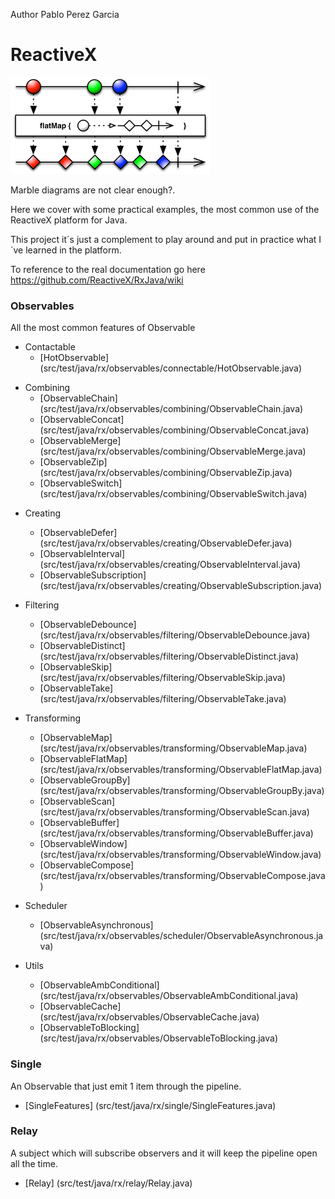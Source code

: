 Author Pablo Perez Garcia 

# ReactiveX

![My image](src/main/resources/img/flatMap.png)

Marble diagrams are not clear enough?.

Here we cover with some practical examples, the most common use of the ReactiveX platform for Java.

This project it´s just a complement to play around and put in practice what I´ve learned in the platform.

To reference to the real documentation go here https://github.com/ReactiveX/RxJava/wiki


### Observables

All the most common features of Observable

* Contactable
    * [HotObservable] (src/test/java/rx/observables/connectable/HotObservable.java)

- Combining
    * [ObservableChain] (src/test/java/rx/observables/combining/ObservableChain.java)
    * [ObservableConcat] (src/test/java/rx/observables/combining/ObservableConcat.java)
    * [ObservableMerge] (src/test/java/rx/observables/combining/ObservableMerge.java)
    * [ObservableZip] (src/test/java/rx/observables/combining/ObservableZip.java)
    * [ObservableSwitch] (src/test/java/rx/observables/combining/ObservableSwitch.java)

* Creating
    * [ObservableDefer] (src/test/java/rx/observables/creating/ObservableDefer.java)
    * [ObservableInterval] (src/test/java/rx/observables/creating/ObservableInterval.java)
    * [ObservableSubscription] (src/test/java/rx/observables/creating/ObservableSubscription.java)
    
* Filtering    
    * [ObservableDebounce] (src/test/java/rx/observables/filtering/ObservableDebounce.java)
    * [ObservableDistinct] (src/test/java/rx/observables/filtering/ObservableDistinct.java)
    * [ObservableSkip] (src/test/java/rx/observables/filtering/ObservableSkip.java)
    * [ObservableTake] (src/test/java/rx/observables/filtering/ObservableTake.java)

* Transforming
    * [ObservableMap] (src/test/java/rx/observables/transforming/ObservableMap.java)
    * [ObservableFlatMap] (src/test/java/rx/observables/transforming/ObservableFlatMap.java)
    * [ObservableGroupBy] (src/test/java/rx/observables/transforming/ObservableGroupBy.java)
    * [ObservableScan] (src/test/java/rx/observables/transforming/ObservableScan.java)
    * [ObservableBuffer] (src/test/java/rx/observables/transforming/ObservableBuffer.java)
    * [ObservableWindow] (src/test/java/rx/observables/transforming/ObservableWindow.java)
    * [ObservableCompose] (src/test/java/rx/observables/transforming/ObservableCompose.java)

* Scheduler
    * [ObservableAsynchronous] (src/test/java/rx/observables/scheduler/ObservableAsynchronous.java)

* Utils
    * [ObservableAmbConditional] (src/test/java/rx/observables/ObservableAmbConditional.java)
    * [ObservableCache] (src/test/java/rx/observables/ObservableCache.java)
    * [ObservableToBlocking] (src/test/java/rx/observables/ObservableToBlocking.java)


### Single

An Observable that just emit 1 item through the pipeline.

* [SingleFeatures] (src/test/java/rx/single/SingleFeatures.java)

### Relay

A subject which will subscribe observers and it will keep the pipeline open all the time.

* [Relay] (src/test/java/rx/relay/Relay.java)
